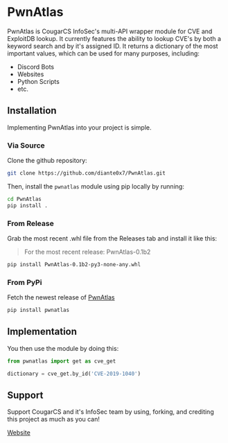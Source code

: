 # PwnAtlas
PwnAtlas is CougarCS InfoSec's multi-API wrapper module for CVE and ExploitDB lookup. It currently features the ability to lookup CVE's by both a keyword search and by it's assigned ID. It returns a dictionary of the most important values, which can be used for many purposes, including:
- Discord Bots
- Websites
- Python Scripts
- etc.

## Installation
Implementing PwnAtlas into your project is simple.

### Via Source
Clone the github repository:
```bash
git clone https://github.com/diante0x7/PwnAtlas.git
```
Then, install the ```pwnatlas``` module using pip locally by running:
```bash
cd PwnAtlas
pip install .
```

### From Release
Grab the most recent .whl file from the Releases tab and install it like this:
> For the most recent release: PwnAtlas-0.1b2
```bash
pip install PwnAtlas-0.1b2-py3-none-any.whl
```

### From PyPi
Fetch the newest release of [PwnAtlas](https://pypi.org/project/PwnAtlas)
```bash
pip install pwnatlas
```

## Implementation
You then use the module by doing this:
```python
from pwnatlas import get as cve_get

dictionary = cve_get.by_id('CVE-2019-1040')
```

## Support
Support CougarCS and it's InfoSec team by using, forking, and crediting this project as much as you can!

[Website](https://cougarcs.com)
